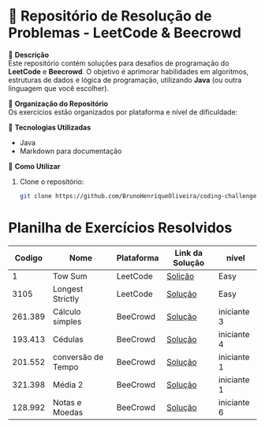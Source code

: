 # 🚀 Repositório de Resolução de Problemas - LeetCode & Beecrowd

📌 **Descrição**  
Este repositório contém soluções para desafios de programação do **LeetCode** e **Beecrowd**. O objetivo é aprimorar habilidades em algoritmos, estruturas de dados e lógica de programação, utilizando **Java** (ou outra linguagem que você escolher).

📌 **Organização do Repositório**  
Os exercícios estão organizados por plataforma e nível de dificuldade:  

📌 **Tecnologias Utilizadas**
- Java
- Markdown para documentação

📌 **Como Utilizar**
1. Clone o repositório:
   ```bash
   git clone https://github.com/BrunoHenriqueOliveira/coding-challenges.git

# Planilha de Exercícios Resolvidos

| **Codigo** | **Nome**           | **Plataforma** | **Link da Solução**                                                                                                 | **nível**   |
|------------|--------------------|----------------|---------------------------------------------------------------------------------------------------------------------|-------------|
| 1          | Tow Sum            | LeetCode       | [Solição](src/main/java/com/github/BrunoHenriqueOliveira/codingchallenges/LeetCode/TwoSum.java)                     | Easy        |
| 3105       | Longest Strictly   | LeetCode       | [Solução](src/main/java/com/github/BrunoHenriqueOliveira/codingchallenges/LeetCode/LongestStrictly.java)            | Easy        |
| 261.389    | Cálculo simples    | BeeCrowd       | [Solução](src/main/java/com/github/BrunoHenriqueOliveira/codingchallenges/Beecrowd/iniciante/CalculoSimples.java)   | iniciante 3 |
| 193.413    | Cédulas            | BeeCrowd       | [Solução](src/main/java/com/github/BrunoHenriqueOliveira/codingchallenges/Beecrowd/iniciante/Cedulas.java)          | iniciante 4 |
| 201.552    | conversão de Tempo | BeeCrowd       | [Solução](src/main/java/com/github/BrunoHenriqueOliveira/codingchallenges/Beecrowd/iniciante/ConversaoDeTempo.java) | iniciante 1 |
| 321.398    | Média 2            | BeeCrowd       | [Solução](src/main/java/com/github/BrunoHenriqueOliveira/codingchallenges/Beecrowd/iniciante/Media2.java)           | iniciante 1 |
| 128.992    | Notas e Moedas     | BeeCrowd       | [Solução](src/main/java/com/github/BrunoHenriqueOliveira/codingchallenges/Beecrowd/iniciante/NotasEMoedas.java)     | iniciante 6 |
